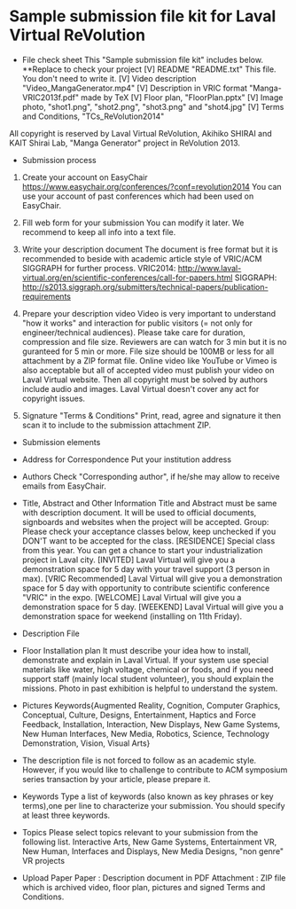 Sample submission file kit for Laval Virtual ReVolution
==========

* File check sheet 
 This "Sample submission file kit" includes below. 
 **Replace to check your project
[V] README "README.txt"
 This file. You don't need to write it.
[V] Video description "Video_MangaGenerator.mp4"
[V] Description in VRIC format "Manga-VRIC2013f.pdf" made by TeX
[V] Floor plan, "FloorPlan.pptx"
[V] Image photo, "shot1.png", "shot2.png", "shot3.png" and "shot4.jpg"
[V] Terms and Conditions, "TCs_ReVolution2014"

 All copyright is reserved by Laval Virtual ReVolution, Akihiko SHIRAI and KAIT Shirai Lab, "Manga Generator" project in ReVolution 2013.

* Submission process
 1. Create your account on EasyChair
  https://www.easychair.org/conferences/?conf=revolution2014
  You can use your account of past conferences which had been used on EasyChair.

 2. Fill web form for your submission
  You can modify it later. We recommend to keep all info into a text file. 

 3. Write your description document
  The document is free format but it is recommended to beside with academic article style of VRIC/ACM SIGGRAPH for further process.
VRIC2014: http://www.laval-virtual.org/en/scientific-conferences/call-for-papers.html
SIGGRAPH: http://s2013.siggraph.org/submitters/technical-papers/publication-requirements


 4. Prepare your description video
  Video is very important to understand "how it works" and interaction for public visitors (= not only for engineer/technical audiences).
  Please take care for duration, compression and file size. Reviewers are can watch for 3 min but it is no guranteed for 5 min or more. File size should be  100MB or less for all attachment by a ZIP format file. Online video like YouTube or Vimeo is also acceptable but all of accepted video must publish your video on Laval Virtual website. Then all copyright must be solved by authors include audio and images. Laval Virtual doesn't cover any act for copyright issues.

 5. Signature "Terms & Conditions"
   Print, read, agree and signature it then scan it to include to the submission attachment ZIP. 

* Submission elements
- Address for Correspondence
  Put your institution address
- Authors
 Check "Corresponding author", if he/she may allow to receive emails from EasyChair.
- Title, Abstract and Other Information
  Title and Abstract must be same with description document. It will be used to official documents, signboards and websites when the project will be accepted.
 Group: Please check your acceptance classes below, keep unchecked if you DON'T want to be accepted for the class.
  [RESIDENCE] Special class from this year. You can get a chance to start your industrialization project in Laval city.
  [INVITED] Laval Virtual will give you a demonstration space for 5 day with your travel support (3 person in max).
  [VRIC Recommended] Laval Virtual will give you a demonstration space for 5 day with opportunity to contribute scientific conference "VRIC" in the expo.
  [WELCOME] Laval Virtual will give you a demonstration space for 5 day.
  [WEEKEND] Laval Virtual will give you a demonstration space for weekend (installing on 11th Friday).

- Description File 
- Floor Installation plan
  It must describe your idea how to install, demonstrate and explain in Laval Virtual.
  If your system use special materials like water, high voltage, chemical or foods, 
  and if you need support staff (mainly local student volunteer), you should explain the missions.
  Photo in past exhibition is helpful to understand the system.

- Pictures
  Keywords{Augmented Reality, Cognition, Computer Graphics, Conceptual, Culture, Designs, Entertainment, Haptics and Force Feedback, Installation, Interaction, New Displays, New Game Systems, New Human Interfaces, New Media, Robotics, Science, Technology Demonstration, Vision, Visual Arts}
* The description file is not forced to follow as an academic style. However, if you would like to challenge to contribute to ACM symposium series transaction by your article, please prepare it.


- Keywords
 Type a list of keywords (also known as key phrases or key terms),one per line to characterize your submission. You should specify at least three keywords.
- Topics
 Please select topics relevant to your submission from the following list.
 Interactive Arts, New Game Systems, Entertainment VR, New Human, Interfaces and Displays, New Media Designs, "non genre" VR projects

- Upload Paper
Paper : Description document in PDF
Attachment : ZIP file which is archived video, floor plan, pictures and signed Terms and Conditions.
